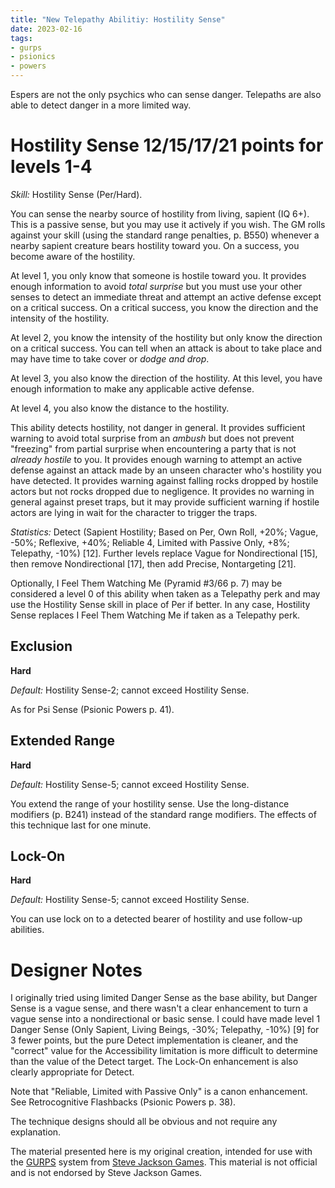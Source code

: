 ```yaml
---
title: "New Telepathy Abilitiy: Hostility Sense"
date: 2023-02-16
tags:
- gurps
- psionics
- powers
---
```


Espers are not the only psychics who can sense danger. Telepaths are also able to detect danger in a more limited way.

# Hostility Sense 12/15/17/21 points for levels 1-4
_Skill:_ Hostility Sense (Per/Hard).

You can sense the nearby source of hostility from living, sapient (IQ 6+). This is a passive sense, but you may use it actively if you wish. The GM rolls against your skill (using the standard range penalties, p. B550) whenever a nearby sapient creature bears hostility toward you. On a success, you become aware of the hostility.

At level 1, you only know that someone is hostile toward you. It provides enough information to avoid _total surprise_ but you must use your other senses to detect an immediate threat and attempt an active defense except on a critical success. On a critical success, you know the direction and the intensity of the hostility.

At level 2, you know the intensity of the hostility but only know the direction on a critical success. You can tell when an attack is about to take place and may have time to take cover or _dodge and drop_.

At level 3, you also know the direction of the hostility. At this level, you have enough information to make any applicable active defense.

At level 4, you also know the distance to the hostility.

This ability detects hostility, not danger in general. It provides sufficient warning to avoid total surprise from an _ambush_ but does not prevent "freezing" from partial surprise when encountering a party that is not _already hostile_ to you. It provides enough warning to attempt an active defense against an attack made by an unseen character who's hostility you have detected. It provides warning against falling rocks dropped by hostile actors but not rocks dropped due to negligence. It provides no warning in general against preset traps, but it may provide sufficient warning if hostile actors are lying in wait for the character to trigger the traps.

_Statistics:_ Detect (Sapient Hostility; Based on Per, Own Roll, +20%; Vague, -50%; Reflexive, +40%; Reliable 4, Limited with Passive Only, +8%; Telepathy, -10%) [12]. Further levels replace Vague for Nondirectional [15], then remove Nondirectional [17], then add Precise, Nontargeting [21].

Optionally, I Feel Them Watching Me (Pyramid #3/66 p. 7) may be considered a level 0 of this ability  when taken as a Telepathy perk and may use the Hostility Sense skill in place of Per if better. In any case, Hostility Sense replaces I Feel Them Watching Me if taken as a Telepathy perk.

## Exclusion
**Hard**

_Default:_ Hostility Sense-2; cannot exceed Hostility Sense.

As for Psi Sense (Psionic Powers p. 41).

## Extended Range
**Hard**

_Default:_ Hostility Sense-5; cannot exceed Hostility Sense.

You extend the range of your hostility sense. Use the long-distance modifiers (p. B241) instead of the standard range modifiers. The effects of this technique last for one minute.

## Lock-On
**Hard**

_Default:_ Hostility Sense-5; cannot exceed Hostility Sense.

You can use lock on to a detected bearer of hostility and use follow-up abilities.

# Designer Notes

I originally tried using limited Danger Sense as the base ability, but Danger Sense is a vague sense, and there wasn't a clear enhancement to turn a vague sense into a nondirectional or basic sense. I could have made level 1 Danger Sense (Only Sapient, Living Beings, -30%; Telepathy, -10%) [9] for 3 fewer points, but the pure Detect implementation is cleaner, and the "correct" value for the Accessibility limitation is more difficult to determine than the value of the Detect target. The Lock-On enhancement is also clearly appropriate for Detect.

Note that "Reliable, Limited with Passive Only" is a canon enhancement. See Retrocognitive Flashbacks (Psionic Powers p. 38).

The technique designs should all be obvious and not require any explanation.

The material presented here is my original creation, intended for use with the [GURPS](https://www.sjgames.com/gurps/) system from [Steve Jackson Games](https://www.sjgames.com/). This material is not official and is not endorsed by Steve Jackson Games.
